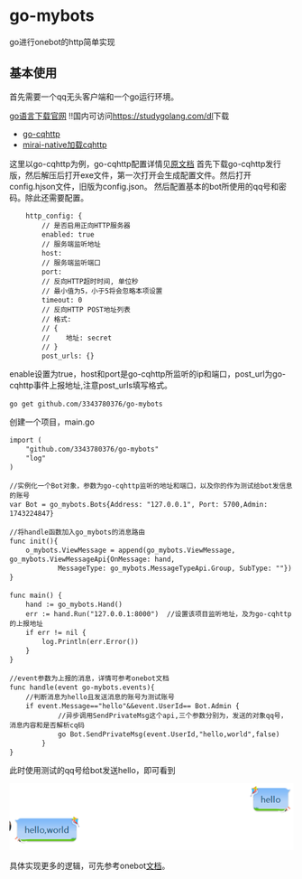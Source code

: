 # go-mybots

go进行onebot的http简单实现

## 基本使用
首先需要一个qq无头客户端和一个go运行环境。

[go语言下载官网](https://golang.org/)  !!国内可访问<https://studygolang.com/dl>下载

+ [go-cqhttp](https://github.com/Mrs4s/go-cqhttp)
+ [mirai-native加载cqhttp](https://github.com/iTXTech/mirai-native)

这里以go-cqhttp为例，go-cqhttp配置详情见[原文档](https://github.com/Mrs4s/go-cqhttp/blob/master/docs/config.md)
首先下载go-cqhttp发行版，然后解压后打开exe文件，第一次打开会生成配置文件。然后打开config.hjson文件，旧版为config.json。
然后配置基本的bot所使用的qq号和密码。除此还需要配置。
```
    http_config: {
        // 是否启用正向HTTP服务器
        enabled: true
        // 服务端监听地址
        host: 
        // 服务端监听端口
        port: 
        // 反向HTTP超时时间, 单位秒
        // 最小值为5，小于5将会忽略本项设置
        timeout: 0
        // 反向HTTP POST地址列表
        // 格式: 
        // {
        //    地址: secret
        // }
        post_urls: {}
```

enable设置为true，host和port是go-cqhttp所监听的ip和端口，post_url为go-cqhttp事件上报地址,注意post_urls填写格式。

`go get github.com/3343780376/go-mybots`

创建一个项目，main.go

```
import (
	"github.com/3343780376/go-mybots"
	"log"
)

//实例化一个Bot对象，参数为go-cqhttp监听的地址和端口，以及你的作为测试给bot发信息的账号
var Bot = go_mybots.Bots{Address: "127.0.0.1", Port: 5700,Admin: 1743224847}

//将handle函数加入go_mybots的消息路由
func init(){
    o_mybots.ViewMessage = append(go_mybots.ViewMessage, go_mybots.ViewMessageApi{OnMessage: hand,
    		MessageType: go_mybots.MessageTypeApi.Group, SubType: ""})
}

func main() {
	hand := go_mybots.Hand()
	err := hand.Run("127.0.0.1:8000")  //设置该项目监听地址，及为go-cqhttp的上报地址
	if err != nil {
		log.Println(err.Error())
	}
}

//event参数为上报的消息，详情可参考onebot文档
func handle(event go-mybots.events){
    //判断消息为hello且发送消息的账号为测试账号
    if event.Message=="hello"&&event.UserId== Bot.Admin {
            //异步调用SendPrivateMsg这个api,三个参数分别为，发送的对象qq号，消息内容和是否解析cq码
    		go Bot.SendPrivateMsg(event.UserId,"hello,world",false)
    	}
}
```

此时使用测试的qq号给bot发送hello，即可看到

<img src="https://github.com/3343780376/go-mybots/blob/master/test1.png" />

具体实现更多的逻辑，可先参考onebot[文档](https://github.com/howmanybots/onebot)。

